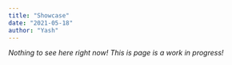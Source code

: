 ```yaml
---
title: "Showcase"
date: "2021-05-18"
author: "Yash"
---
```


 *Nothing to see here right now! This is page is a work in progress!*